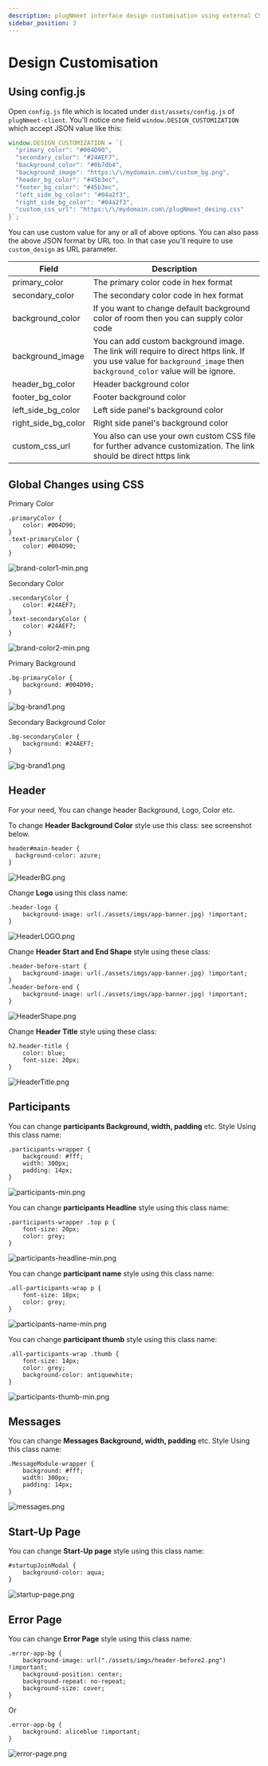 ```yaml
---
description: plugNmeet interface design customisation using external CSS
sidebar_position: 3
---
```


# Design Customisation

## Using config.js

Open `config.js` file which is located under `dist/assets/config.js` of `plugNmeet-client`. You'll notice one field `window.DESIGN_CUSTOMIZATION` which accept JSON value like this:

```js
window.DESIGN_CUSTOMIZATION = `{
  "primary_color": "#004D90",
  "secondary_color": "#24AEF7",
  "background_color": "#0b7db4",
  "background_image": "https:\/\/mydomain.com\/custom_bg.png",
  "header_bg_color": "#45b3ec",
  "footer_bg_color": "#45b3ec",
  "left_side_bg_color": "#04a2f3",
  "right_side_bg_color": "#04a2f3",
  "custom_css_url": "https:\/\/mydomain.com\/plugNmeet_desing.css"
}`;
```

You can use custom value for any or all of above options. You can also pass the above JSON format by URL too. In that case you'll require to use `custom_design` as URL parameter.

| Field               | Description                                                                                                                                                            |
| ------------------- | ---------------------------------------------------------------------------------------------------------------------------------------------------------------------- |
| primary_color       | The primary color code in hex format                                                                                                                                   |
| secondary_color     | The secondary color code in hex format                                                                                                                                 |
| background_color    | If you want to change default background color of room then you can supply color code                                                                                  |
| background_image    | You can add custom background image. The link will require to direct https link. If you use value for `background_image` then `background_color` value will be ignore. |
| header_bg_color     | Header background color                                                                                                                                                |
| footer_bg_color     | Footer background color                                                                                                                                                |
| left_side_bg_color  | Left side panel's background color                                                                                                                                     |
| right_side_bg_color | Right side panel's background color                                                                                                                                    |
| custom_css_url      | You also can use your own custom CSS file for further advance customization. The link should be direct https link                                                      |

## Global Changes using CSS

Primary Color

```
.primaryColor {
    color: #004D90;
}
.text-primaryColor {
    color: #004D90;
}
```

![brand-color1-min.png](/img/design-customisation/brand-color1-min.png)

Secondary Color

```
.secondaryColor {
    color: #24AEF7;
}
.text-secondaryColor {
    color: #24AEF7;
}
```

![brand-color2-min.png](/img/design-customisation/brand-color2-min.png)

Primary Background

```
.bg-primaryColor {
    background: #004D90;
}
```

![bg-brand1.png](/img/design-customisation/bg-brand1.png)

Secondary Background Color

```
.bg-secondaryColor {
    background: #24AEF7;
}
```

![bg-brand1.png](/img/design-customisation/bg-brand2.png)

## Header

For your need, You can change header Background, Logo, Color etc.

To change **Header Background Color** style use this class: see screenshot below.

```
header#main-header {
  background-color: azure;
}
```

![HeaderBG.png](/img/design-customisation/HeaderBG.png)

<div style={{marginBottom: 100 + 'px'}}></div>

Change **Logo** using this class name:

```
.header-logo {
    background-image: url(./assets/imgs/app-banner.jpg) !important;
}
```

![HeaderLOGO.png](/img/design-customisation/HeaderLOGO.png)

<div style={{marginBottom: 100 + 'px'}}></div>

Change **Header Start and End Shape** style using these class:

```
.header-before-start {
    background-image: url(./assets/imgs/app-banner.jpg) !important;
}
.header-before-end {
    background-image: url(./assets/imgs/app-banner.jpg) !important;
}
```

![HeaderShape.png](/img/design-customisation/HeaderShape.png)

<div style={{marginBottom: 100 + 'px'}}></div>

Change **Header Title** style using these class:

```
h2.header-title {
    color: blue;
    font-size: 20px;
}
```

![HeaderTitle.png](/img/design-customisation/HeaderTitle.png)

## Participants

You can change **participants Background, width, padding** etc. Style Using this class name:

```
.participants-wrapper {
    background: #fff;
    width: 300px;
    padding: 14px;
}
```

![participants-min.png](/img/design-customisation/participants-min.png)

You can change **participants Headline** style using this class name:

```
.participants-wrapper .top p {
    font-size: 20px;
    color: grey;
}
```

![participants-headline-min.png](/img/design-customisation/participants-headline-min.png)

You can change **participant name** style using this class name:

```
.all-participants-wrap p {
    font-size: 18px;
    color: grey;
}
```

![participants-name-min.png](/img/design-customisation/participants-name-min.png)

You can change **participant thumb** style using this class name:

```
.all-participants-wrap .thumb {
    font-size: 14px;
    color: grey;
    background-color: antiquewhite;
}
```

![participants-thumb-min.png](/img/design-customisation/participants-thumb-min.png)

## Messages

You can change **Messages Background, width, padding** etc. Style Using this class name:

```
.MessageModule-wrapper {
    background: #fff;
    width: 300px;
    padding: 14px;
}
```

![messages.png](/img/design-customisation/messages.png)

## Start-Up Page

You can change **Start-Up page** style using this class name:

```
#startupJoinModal {
    background-color: aqua;
}
```

![startup-page.png](/img/design-customisation/startup-page.png)

## Error Page

You can change **Error Page** style using this class name:

```
.error-app-bg {
    background-image: url("./assets/imgs/header-before2.png") !important;
    background-position: center;
    background-repeat: no-repeat;
    background-size: cover;
}
```

Or

```
.error-app-bg {
    background: aliceblue !important;
}
```

![error-page.png](/img/design-customisation/error-page.png)
